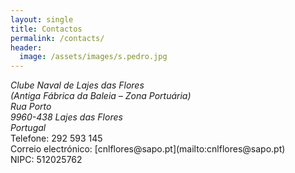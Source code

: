 ```yaml
---
layout: single
title: Contactos
permalink: /contacts/
header:
  image: /assets/images/s.pedro.jpg
---
```


<address>
  Clube Naval de Lajes das Flores<br/>
  (Antiga Fábrica da Baleia – Zona Portuária)<br/>
  Rua Porto<br/>
  9960-438 Lajes das Flores<br/>
  Portugal<br/>
</address>
Telefone: 292 593 145<br/>
Correio electrónico: [cnlflores@sapo.pt](mailto:cnlflores@sapo.pt)<br/>
NIPC: 512025762
